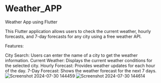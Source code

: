# Weather_APP
Weather App using Flutter

This Flutter application allows users to check the current weather, hourly forecasts, and 7-day forecasts for any city using a free weather API.

Features:

City Search: Users can enter the name of a city to get the weather information.
Current Weather: Displays the current weather conditions for the selected city.
Hourly Forecast: Provides weather updates for each hour of the day.
7-Day Forecast: Shows the weather forecast for the next 7 days.
![Screenshot 2024-07-30 144459](https://github.com/user-attachments/assets/d453aa1b-5fa4-4719-af4f-017314ac6e66)
![Screenshot 2024-07-30 144614](https://github.com/user-attachments/assets/6790d3a1-70df-418f-a1d4-263a2c6ce3a2)


